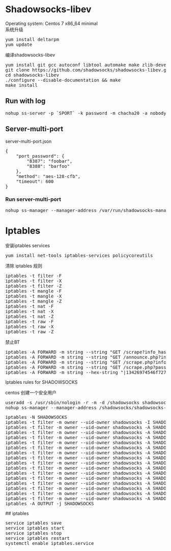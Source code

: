 # Shadowsocks-libev
Operating system:	Centos 7 x86_64 minimal  
系统升级
<pre>
yum install deltarpm
yum update 
</pre>
编译shadowsocks-libev
<pre>
yum install git gcc autoconf libtool automake make zlib-devel openssl-devel asciidoc xmlto 
git clone https://github.com/shadowsocks/shadowsocks-libev.git
cd shadowsocks-libev
./configure --disable-documentation && make
make install
</pre>

## Run with log
<pre>
nohup ss-server -p `SPORT` -k password -m chacha20 -a nobody -n 51200 -A -u -a shadowsocks -v >/tmp/443-$(date "+%Y%m%d_%H%M%S").log 2>&1 &
</pre>

## Server-multi-port

server-multi-port.json
<pre>
{
	"port_password": {
		"8387": "foobar",
		"8388": "barfoo"
	},
	"method": "aes-128-cfb",
	"timeout": 600
}
</pre>
### Run server-multi-port
<pre>
nohup ss-manager --manager-address /var/run/shadowsocks-manager.sock -A -u -a shadowsocks -n 51200 -c "server-multi-port.json" &
</pre>
# Iptables
安装iptables services
<pre>
yum install net-tools iptables-services policycoreutils
</pre>
清除 iptables 规则
<pre>
iptables -t filter -F
iptables -t filter -X
iptables -t filter -Z
iptables -t mangle -F
iptables -t mangle -X
iptables -t mangle -Z
iptables -t nat -F
iptables -t nat -X
iptables -t nat -Z
iptables -t raw -F
iptables -t raw -X
iptables -t raw -Z
</pre>
禁止BT
<pre>
iptables -A FORWARD -m string --string "GET /scrape?info_hash=" --algo bm --to 65535 -j DROP
iptables -A FORWARD -m string --string "GET /announce.php?info_hash=" --algo bm --to 65535 -j DROP
iptables -A FORWARD -m string --string "GET /scrape.php?info_hash=" --algo bm --to 65535 -j DROP
iptables -A FORWARD -m string --string "GET /scrape.php?passkey=" --algo bm --to 65535 -j DROP
iptables -A FORWARD -m string --hex-string "|13426974546f7272656e742070726f746f636f6c|" --algo bm --to 65535 -j DROP
</pre>
Iptables rules for SHADOWSOCKS

centos 创建一个安全用户
<pre>
useradd -s /usr/sbin/nologin -r -m -d /shadowsocks shadowsocks
nohup ss-manager --manager-address /shadowsocks/shadowsocks-manager.sock -A -u -a shadowsocks  -c /shadowsocks/ss-libev.json &
</pre>
<pre>
iptables -N SHADOWSOCKS
iptables -t filter -m owner --uid-owner shadowsocks -I SHADOWSOCKS -p tcp --syn -m connlimit --connlimit-above 32 -j REJECT --reject-with tcp-reset
iptables -t filter -m owner --uid-owner shadowsocks -A SHADOWSOCKS -d 127.0.0.0/8 -j REJECT
iptables -t filter -m owner --uid-owner shadowsocks -A SHADOWSOCKS -d 0.0.0.0/8 -j REJECT
iptables -t filter -m owner --uid-owner shadowsocks -A SHADOWSOCKS -d 10.0.0.0/8 -j REJECT
iptables -t filter -m owner --uid-owner shadowsocks -A SHADOWSOCKS -d 169.254.0.0/16 -j REJECT
iptables -t filter -m owner --uid-owner shadowsocks -A SHADOWSOCKS -d 172.16.0.0/12 -j REJECT
iptables -t filter -m owner --uid-owner shadowsocks -A SHADOWSOCKS -d 192.168.0.0/16 -j REJECT
iptables -t filter -m owner --uid-owner shadowsocks -A SHADOWSOCKS -d 224.0.0.0/4 -j REJECT
iptables -t filter -m owner --uid-owner shadowsocks -A SHADOWSOCKS -d 240.0.0.0/4 -j REJECT
iptables -t filter -m owner --uid-owner shadowsocks -A SHADOWSOCKS -p udp --dport 53 -j ACCEPT
iptables -t filter -m owner --uid-owner shadowsocks -A SHADOWSOCKS -p tcp --dport 53 -j ACCEPT
iptables -t filter -m owner --uid-owner shadowsocks -A SHADOWSOCKS -p tcp --dport 80 -j ACCEPT
iptables -t filter -m owner --uid-owner shadowsocks -A SHADOWSOCKS -p tcp --dport 443 -j ACCEPT
iptables -t filter -m owner --uid-owner shadowsocks -A SHADOWSOCKS -m state --state ESTABLISHED,RELATED -j ACCEPT
iptables -t filter -m owner --uid-owner shadowsocks -A SHADOWSOCKS -p tcp -j REJECT --reject-with tcp-reset
iptables -t filter -m owner --uid-owner shadowsocks -A SHADOWSOCKS -p udp -j REJECT
iptables -A OUTPUT -j SHADOWSOCKS
</pre>
</pre>
## iptables
<pre>
service iptables save
service iptables start
service iptables stop
service iptables restart
systemctl enable iptables.service
</pre>

